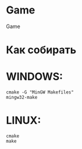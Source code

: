 # Game
Game

# Как собирать
  # WINDOWS:
    cmake -G "MinGW Makefiles"
    mingw32-make
  # LINUX:
    cmake
    make

